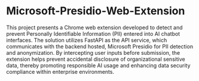 # Microsoft-Presidio-Web-Extension
This project presents a Chrome web extension developed to detect and prevent Personally Identifiable Information (PII) entered into AI chatbot interfaces. The solution utilizes FastAPI as the API service, which communicates with the backend hosted, Microsoft Presidio for PII detection and anonymization. By intercepting user inputs before submission, the extension helps prevent accidental disclosure of organizational sensitive data, thereby promoting responsible AI usage and enhancing data security compliance within enterprise environments.
